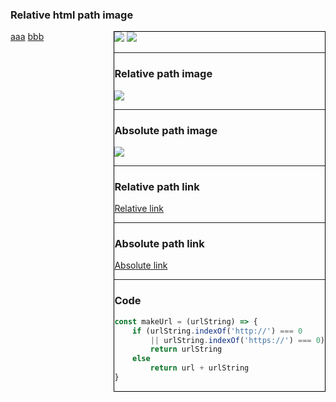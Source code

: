 ### Relative html path image

<div style="display: flex;">
    <div style="flex: 2;">
    <a href="mem3.jpg">aaa</a>
    <a href="mem4.jpg">bbb</a>
    </div>
    <div style="flex: 3; border:1px solid black;">
    <img src="mem1.jpg"/>
    <img src="mem2.jpg"/>
    <div>
<div>

----

### Relative path image

![](mem1.jpg)


----

### Absolute path image

![](https://avatars.steamstatic.com/2a063b4fa21e61830c25e681472f8e2339af1d3a_full.jpg)

---

### Relative path link

[Relative link](mem1.jpg)

----

###  Absolute path link

[Absolute link](https://avatars.steamstatic.com/2a063b4fa21e61830c25e681472f8e2339af1d3a_full.jpg)

---

###  Code

```javascript
const makeUrl = (urlString) => {
    if (urlString.indexOf('http://') === 0 
        || urlString.indexOf('https://') === 0)
        return urlString
    else
        return url + urlString
}
```
